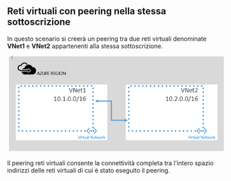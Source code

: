 ## <a name="peering-vnets-in-the-same-subscription"></a>Reti virtuali con peering nella stessa sottoscrizione
In questo scenario si creerà un peering tra due reti virtuali denominate **VNet1** e **VNet2** appartenenti alla stessa sottoscrizione. 

![Scenario di base](./media/virtual-networks-create-vnetpeering-scenario-basic-include/figure01.PNG)

Il peering reti virtuali consente la connettività completa tra l'intero spazio indirizzi delle reti virtuali di cui è stato eseguito il peering.    



<!--HONumber=Nov16_HO2-->


